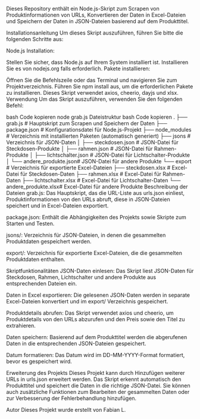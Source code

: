 Dieses Repository enthält ein Node.js-Skript zum Scrapen von Produktinformationen von URLs, Konvertieren der Daten in Excel-Dateien und Speichern der Daten in JSON-Dateien basierend auf dem Produkttitel.

Installationsanleitung
Um dieses Skript auszuführen, führen Sie bitte die folgenden Schritte aus:

Node.js Installation:

Stellen Sie sicher, dass Node.js auf Ihrem System installiert ist. Installieren Sie es von nodejs.org falls erforderlich.
Pakete installieren:

Öffnen Sie die Befehlszeile oder das Terminal und navigieren Sie zum Projektverzeichnis.
Führen Sie npm install aus, um die erforderlichen Pakete zu installieren. Dieses Skript verwendet axios, cheerio, dayjs und xlsx.
Verwendung
Um das Skript auszuführen, verwenden Sie den folgenden Befehl:

bash
Code kopieren
node grab.js
Dateistruktur
bash
Code kopieren
.
├── grab.js                 # Hauptskript zum Scrapen und Speichern der Daten
├── package.json            # Konfigurationsdatei für Node.js-Projekt
├── node_modules            # Verzeichnis mit installierten Paketen (automatisch generiert)
├── jsons                   # Verzeichnis für JSON-Daten
│   ├── steckdosen.json     # JSON-Datei für Steckdosen-Produkte
│   ├── rahmen.json         # JSON-Datei für Rahmen-Produkte
│   ├── lichtschalter.json  # JSON-Datei für Lichtschalter-Produkte
│   └── andere_produkte.json# JSON-Datei für andere Produkte
└── export                  # Verzeichnis für exportierte Excel-Dateien
    ├── steckdosen.xlsx     # Excel-Datei für Steckdosen-Daten
    ├── rahmen.xlsx         # Excel-Datei für Rahmen-Daten
    ├── lichtschalter.xlsx  # Excel-Datei für Lichtschalter-Daten
    └── andere_produkte.xlsx# Excel-Datei für andere Produkte
Beschreibung der Dateien
grab.js: Das Hauptskript, das die URL-Liste aus urls.json einliest, Produktinformationen von den URLs abruft, diese in JSON-Dateien speichert und in Excel-Dateien exportiert.

package.json: Enthält die Abhängigkeiten des Projekts sowie Skripte zum Starten und Testen.

jsons/: Verzeichnis für JSON-Dateien, in denen die gesammelten Produktdaten gespeichert werden.

export/: Verzeichnis für exportierte Excel-Dateien, die die gesammelten Produktdaten enthalten.

Skriptfunktionalitäten
JSON-Daten einlesen: Das Skript liest JSON-Daten für Steckdosen, Rahmen, Lichtschalter und andere Produkte aus entsprechenden Dateien ein.

Daten in Excel exportieren: Die gelesenen JSON-Daten werden in separate Excel-Dateien konvertiert und im export/ Verzeichnis gespeichert.

Produktdetails abrufen: Das Skript verwendet axios und cheerio, um Produktdetails von den URLs abzurufen und den Preis sowie den Titel zu extrahieren.

Daten speichern: Basierend auf dem Produkttitel werden die abgerufenen Daten in die entsprechenden JSON-Dateien gespeichert.

Datum formatieren: Das Datum wird im DD-MM-YYYY-Format formatiert, bevor es gespeichert wird.

Erweiterung des Projekts
Dieses Projekt kann durch Hinzufügen weiterer URLs in urls.json erweitert werden. Das Skript erkennt automatisch den Produkttitel und speichert die Daten in die richtige JSON-Datei. Sie können auch zusätzliche Funktionen zum Bearbeiten der gesammelten Daten oder zur Verbesserung der Fehlerbehandlung hinzufügen.

Autor
Dieses Projekt wurde erstellt von Fabian L.
